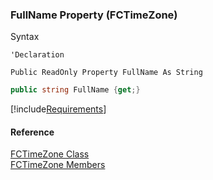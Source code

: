 ﻿### FullName Property (FCTimeZone)

Syntax

```vbnet
'Declaration

Public ReadOnly Property FullName As String
```

```csharp
public string FullName {get;}
```

[!include[Requirements](../partials/requirements.md)]

#### Reference

[FCTimeZone Class](fcSDK~FChoice.Foundation.Clarify.DataObjects.FCTimeZone.md)  
[FCTimeZone Members](fcSDK~FChoice.Foundation.Clarify.DataObjects.FCTimeZone_members.md)